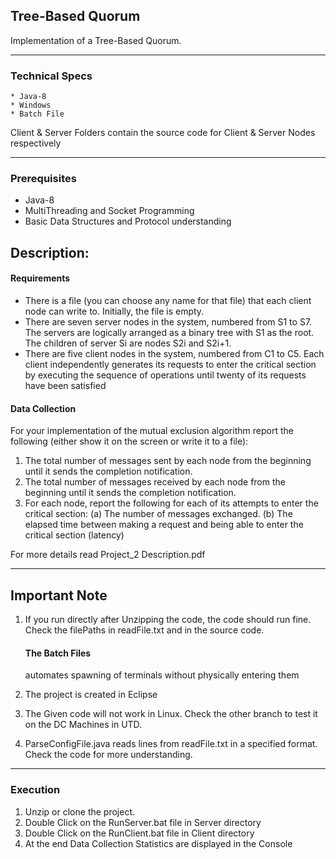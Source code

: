 ## Tree-Based Quorum

Implementation of a Tree-Based Quorum. 
***
### Technical Specs
    * Java-8
    * Windows
    * Batch File
  
  Client & Server Folders contain the source code for Client & Server Nodes respectively
***   
### Prerequisites
* Java-8
* MultiThreading and Socket Programming
* Basic Data Structures and Protocol understanding

## **Description**:

####  Requirements

* There is a file (you can choose any name for that file) that each client node can write to. Initially, the file is
empty.
* There are seven server nodes in the system, numbered from S1 to S7. The servers are logically arranged as a
binary tree with S1 as the root. The children of server Si are nodes S2i and S2i+1.
* There are five client nodes in the system, numbered from C1 to C5. Each client independently generates its
requests to enter the critical section by executing the  sequence of operations until twenty of its requests
have been satisfied

#### Data Collection
For your implementation of the mutual exclusion algorithm report the following (either show it on the screen or write
it to a file):
1. The total number of messages sent by each node from the beginning until it sends the completion notification.
2. The total number of messages received by each node from the beginning until it sends the completion notification.
3. For each node, report the following for each of its attempts to enter the critical section:
(a) The number of messages exchanged.
(b) The elapsed time between making a request and being able to enter the critical section (latency)

For more details read Project_2 Description.pdf
***
## Important Note

1) If you run directly after Unzipping the code, the code should run fine. Check the filePaths in readFile.txt and in the source code.
   <h4><a > The Batch Files</a></h4> automates spawning of terminals without physically entering them
   
2) The project is created in Eclipse
   
3) The Given code will not work in Linux. Check the other branch to test it on the DC Machines in UTD. 
    
4) ParseConfigFile.java reads lines from readFile.txt in a specified format. Check the code for more understanding.
***

### **Execution** 
1) Unzip or clone the project.
2) Double Click on the RunServer.bat file in Server directory
3) Double Click on the RunClient.bat file in Client directory
4) At the end Data Collection Statistics are displayed in the Console
